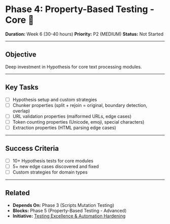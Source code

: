 # Phase 4: Property-Based Testing - Core 🔬

**Duration:** Week 6 (30-40 hours)
**Priority:** P2 (MEDIUM)
**Status:** Not Started

---

## Objective

Deep investment in Hypothesis for core text processing modules.

---

## Key Tasks

- [ ] Hypothesis setup and custom strategies
- [ ] Chunker properties (split + rejoin = original, boundary detection, overlap)
- [ ] URL validation properties (malformed URLs, edge cases)
- [ ] Token counting properties (Unicode, emoji, special characters)
- [ ] Extraction properties (HTML parsing edge cases)

---

## Success Criteria

- [ ] 10+ Hypothesis tests for core modules
- [ ] 5+ new edge cases discovered and fixed
- [ ] Custom strategies for domain types

---

## Related

- **Depends On:** Phase 3 (Scripts Mutation Testing)
- **Blocks:** Phase 5 (Property-Based Testing - Advanced)
- **Initiative:** [Testing Excellence & Automation Hardening](../initiative.md)
